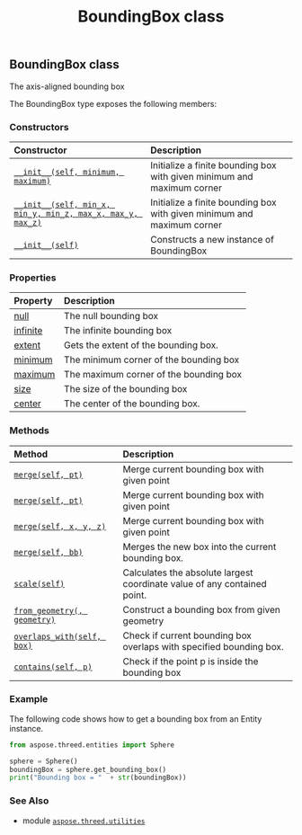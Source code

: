 ﻿---
title: BoundingBox class
second_title: Aspose.3D for Python via .NET API References
description: 
type: docs
weight: 10
url: /python-net/aspose.threed.utilities/boundingbox/
is_root: false
---

## BoundingBox class

The axis-aligned bounding box



The BoundingBox type exposes the following members:

### Constructors
| Constructor | Description |
| :- | :- |
| [`__init__(self, minimum, maximum)`](/3d/python-net/aspose.threed.utilities/boundingbox/__init__/#aspose.threed.utilities.vector3-aspose.threed.utilities.vector3) | Initialize a finite bounding box with given minimum and maximum corner |
| [`__init__(self, min_x, min_y, min_z, max_x, max_y, max_z)`](/3d/python-net/aspose.threed.utilities/boundingbox/__init__/#float-float-float-float-float-float) | Initialize a finite bounding box with given minimum and maximum corner |
| [`__init__(self)`](/3d/python-net/aspose.threed.utilities/boundingbox/__init__/#) | Constructs a new instance of BoundingBox |


### Properties
| Property | Description |
| :- | :- |
| [null](/3d/python-net/aspose.threed.utilities/boundingbox/null) | The null bounding box |
| [infinite](/3d/python-net/aspose.threed.utilities/boundingbox/infinite) | The infinite bounding box |
| [extent](/3d/python-net/aspose.threed.utilities/boundingbox/extent) | Gets the extent of the bounding box. |
| [minimum](/3d/python-net/aspose.threed.utilities/boundingbox/minimum) | The minimum corner of the bounding box |
| [maximum](/3d/python-net/aspose.threed.utilities/boundingbox/maximum) | The maximum corner of the bounding box |
| [size](/3d/python-net/aspose.threed.utilities/boundingbox/size) | The size of the bounding box |
| [center](/3d/python-net/aspose.threed.utilities/boundingbox/center) | The center of the bounding box. |


### Methods
| Method | Description |
| :- | :- |
| [`merge(self, pt)`](/3d/python-net/aspose.threed.utilities/boundingbox/merge/#aspose.threed.utilities.vector4) | Merge current bounding box with given point |
| [`merge(self, pt)`](/3d/python-net/aspose.threed.utilities/boundingbox/merge/#aspose.threed.utilities.vector3) | Merge current bounding box with given point |
| [`merge(self, x, y, z)`](/3d/python-net/aspose.threed.utilities/boundingbox/merge/#float-float-float) | Merge current bounding box with given point |
| [`merge(self, bb)`](/3d/python-net/aspose.threed.utilities/boundingbox/merge/#aspose.threed.utilities.boundingbox) | Merges the new box into the current bounding box. |
| [`scale(self)`](/3d/python-net/aspose.threed.utilities/boundingbox/scale/#) | Calculates the absolute largest coordinate value of any contained point. |
| [`from_geometry(, geometry)`](/3d/python-net/aspose.threed.utilities/boundingbox/from_geometry/#aspose.threed.entities.geometry) | Construct a bounding box from given geometry |
| [`overlaps_with(self, box)`](/3d/python-net/aspose.threed.utilities/boundingbox/overlaps_with/#aspose.threed.utilities.boundingbox) | Check if current bounding box overlaps with specified bounding box. |
| [`contains(self, p)`](/3d/python-net/aspose.threed.utilities/boundingbox/contains/#aspose.threed.utilities.vector3) | Check if the point p is inside the bounding box |



### Example 


The following code shows how to get a bounding box from an Entity instance.

```python
from aspose.threed.entities import Sphere

sphere = Sphere()
boundingBox = sphere.get_bounding_box()
print("Bounding box = "  + str(boundingBox))

```

### See Also
* module [`aspose.threed.utilities`](..)
